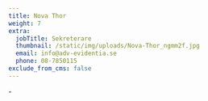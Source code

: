 ```yaml
---
title: Nova Thor
weight: 7
extra:
  jobTitle: Sekreterare
  thumbnail: /static/img/uploads/Nova-Thor_ngmm2f.jpg
  email: info@adv-evidentia.se
  phone: 08-7850115
exclude_from_cms: false
---
```

\-
